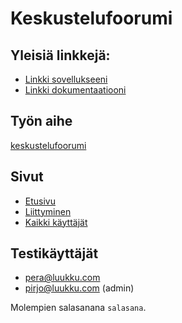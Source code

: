 
# Keskustelufoorumi

## Yleisiä linkkejä:

* [Linkki sovellukseeni](http://jarnoluu.com/tsoha/)
* [Linkki dokumentaatiooni](https://raw.githubusercontent.com/kalppi/Tsoha-keskustelufoorumi/master/doc/dokumentaatio.pdf)

## Työn aihe

[keskustelufoorumi](http://advancedkittenry.github.io/suunnittelu_ja_tyoymparisto/aiheet/Keskustelufoorumi.html) 

## Sivut

* [Etusivu](http://jarnoluu.com/tsoha/)
* [Liittyminen](http://jarnoluu.com/tsoha/kayttaja/uusi)
* [Kaikki käyttäjät](http://jarnoluu.com/tsoha/jasen/kaikki)

## Testikäyttäjät

* pera@luukku.com
* pirjo@luukku.com (admin)

Molempien salasanana `salasana`.